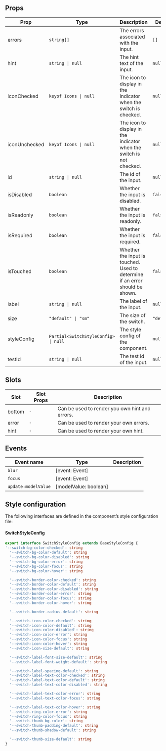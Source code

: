 <!-- This file is automatically generated, do not edit manually. -->

## Props

| Prop | Type | Description | Default |
| ---- | ---- | ----------- | ------- |
| errors | `string[]` | The errors associated with the input. | `[]` |
| hint | `string \| null` | The hint text of the input. | `null` |
| iconChecked | `keyof Icons \| null` | The icon to display in the indicator when the switch is checked. | `null` |
| iconUnchecked | `keyof Icons \| null` | The icon to display in the indicator when the switch is not checked. | `null` |
| id | `string \| null` | The id of the input. | `null` |
| isDisabled | `boolean` | Whether the input is disabled. | `false` |
| isReadonly | `boolean` | Whether the input is readonly. | `false` |
| isRequired | `boolean` | Whether the input is required. | `false` |
| isTouched | `boolean` | Whether the input is touched. Used to determine if an error should be shown. | `false` |
| label | `string \| null` | The label of the input. | `null` |
| size | `"default" \| "sm"` | The size of the switch. | `"default"` |
| styleConfig | `Partial<SwitchStyleConfig> \| null` | The style config of the component. | `null` |
| testId | `string \| null` | The test id of the input. | `null` |


## Slots

| Slot | Slot Props | Description |
| --------- | ---- | ----------- |
| bottom | `-` | Can be used to render you own hint and errors. |
| error | `-` | Can be used to render your own errors. |
| hint | `-` | Can be used to render your own hint. |


## Events

| Event name | Type | Description |
| ---------- | ---- | ----------- |
| `blur` | [event: Event] |  |
| `focus` | [event: Event] |  |
| `update:modelValue` | [modelValue: boolean] |  |


## Style configuration

The following interfaces are defined in the component’s style configuration file:

#### SwitchStyleConfig

```ts
export interface SwitchStyleConfig extends BaseStyleConfig {
'--switch-bg-color-checked': string
  '--switch-bg-color-default': string
  '--switch-bg-color-disabled': string
  '--switch-bg-color-error': string
  '--switch-bg-color-focus': string
  '--switch-bg-color-hover': string

  '--switch-border-color-checked': string
  '--switch-border-color-default': string
  '--switch-border-color-disabled': string
  '--switch-border-color-error': string
  '--switch-border-color-focus': string
  '--switch-border-color-hover': string

  '--switch-border-radius-default': string

  '--switch-icon-color-checked': string
  '--switch-icon-color-default': string
  '--switch-icon-color-disabled': string
  '--switch-icon-color-error': string
  '--switch-icon-color-focus': string
  '--switch-icon-color-hover': string
  '--switch-icon-size-default': string

  '--switch-label-font-size-default': string
  '--switch-label-font-weight-default': string

  '--switch-label-spacing-default': string
  '--switch-label-text-color-checked': string
  '--switch-label-text-color-default': string
  '--switch-label-text-color-disabled': string

  '--switch-label-text-color-error': string
  '--switch-label-text-color-focus': string

  '--switch-label-text-color-hover': string
  '--switch-ring-color-error': string
  '--switch-ring-color-focus': string
  '--switch-thumb-bg-color': string
  '--switch-thumb-padding-default': string
  '--switch-thumb-shadow-default': string

  '--switch-thumb-size-default': string
}
```

